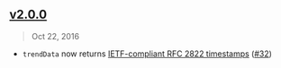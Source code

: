 ## [v2.0.0]
> Oct 22, 2016

- `trendData` now returns [IETF-compliant RFC 2822 timestamps](https://tools.ietf.org/html/rfc2822#page-14) ([#32])

[v2.0.0]: https://github.com/pat310/google-trends-api/compare/v1.3.0...v2.0.0
[#32]: https://github.com/pat310/google-trends-api/pull/32